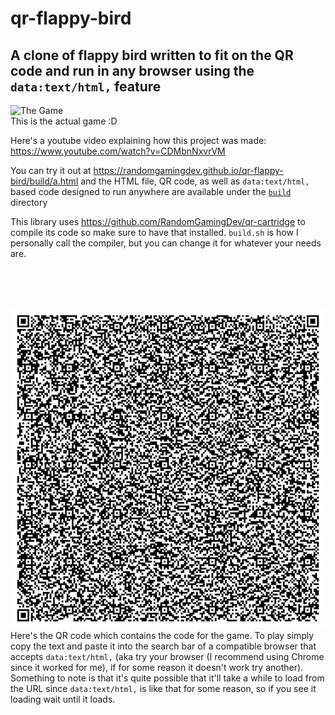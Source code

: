 # qr-flappy-bird
## A clone of flappy bird written to fit on the QR code and run in any browser using the `data:text/html,` feature

![The Game](https://github.com/RandomGamingDev/qr-flappy-bird/assets/83996185/511640e4-d638-4101-900a-5e3812aad360) <br/>
This is the actual game :D

Here's a youtube video explaining how this project was made: https://www.youtube.com/watch?v=CDMbnNxvrVM

You can try it out at https://randomgamingdev.github.io/qr-flappy-bird/build/a.html and the HTML file, QR code, as well as `data:text/html,` based code designed to run anywhere are available under the [`build`](https://github.com/RandomGamingDev/qr-flappy-bird/tree/main/build) directory

This library uses https://github.com/RandomGamingDev/qr-cartridge to compile its code so make sure to have that installed. `build.sh` is how I personally call the compiler, but you can change it for whatever your needs are.

<br/><br/><br/>

<img width=512 height=512 src="https://raw.githubusercontent.com/RandomGamingDev/qr-flappy-bird/main/build/qrcode.svg"/> <br/>
Here's the QR code which contains the code for the game. To play simply copy the text and paste it into the search bar of a compatible browser that accepts `data:text/html,` (aka try your browser (I recommend using Chrome since it worked for me), if for some reason it doesn't work try another). Something to note is that it's quite possible that it'll take a while to load from the URL since `data:text/html,` is like that for some reason, so if you see it loading wait until it loads.

